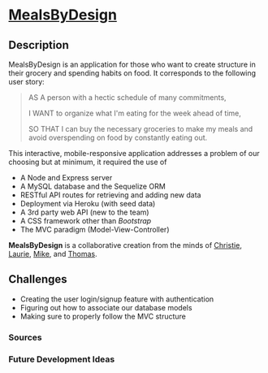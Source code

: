 # [MealsByDesign](https://mealsbydesign.herokuapp.com/)

## Description
MealsByDesign is an application for those who want to create structure in their grocery and spending habits on food. It corresponds to the following user story:

> AS A person with a hectic schedule of many commitments,
> 
> I WANT to organize what I'm eating for the week ahead of time,
> 
> SO THAT I can buy the necessary groceries to make my meals and avoid overspending on food by constantly eating out.

This interactive, mobile-responsive application addresses a problem of our choosing but at minimum, it required the use of
- A Node and Express server
- A MySQL database and the Sequelize ORM
- RESTful API routes for retrieving and adding new data
- Deployment via Heroku (with seed data)
- A 3rd party web API (new to the team)
- A CSS framework other than *Bootstrap*
- The MVC paradigm (Model-View-Controller)

**MealsByDesign** is a collaborative creation from the minds of [Christie](https://github.com/TwoByteKitty), [Laurie](https://github.com/lbernadel), [Mike](https://github.com/MikeZanercik), and [Thomas](https://github.com/thoughtsinflight).

## Challenges
- Creating the user login/signup feature with authentication
- Figuring out how to associate our database models
- Making sure to properly follow the MVC structure


### Sources


### Future Development Ideas